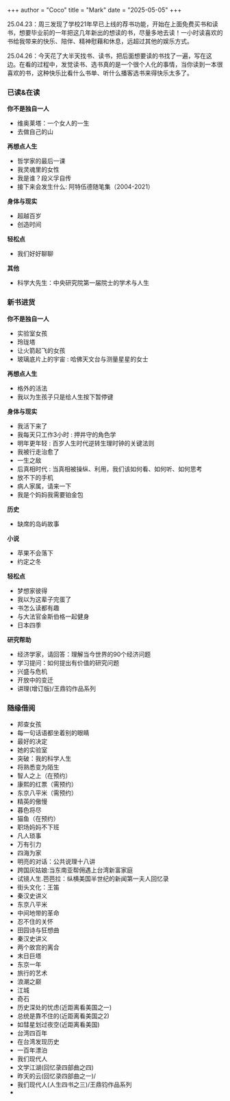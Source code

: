 +++
author = "Coco"
title = "Mark"
date = "2025-05-05"
+++

25.04.23：周三发现了学校21年早已上线的荐书功能，开始在上面免费买书和读书，想要毕业前的一年把这几年新出的想读的书，尽量多地去读！一小时读喜欢的书给我带来的快乐、陪伴、精神慰藉和休息，远超过其他的娱乐方式。

25.04.26：今天花了大半天找书、读书，把后面想要读的书找了一遍，写在这边。在看的过程中，发觉读书、选书真的是一个很个人化的事情，当你读到一本很喜欢的书，这种快乐比看什么书单、听什么播客选书来得快乐太多了。

### 已读&在读

**你不是独自一人**
* 维奥莱塔：一个女人的一生
* 去做自己的山

**再想点人生**
* 哲学家的最后一课
* 我灵魂里的女性
* 我是谁？段义孚自传
* 接下来会发生什么: 阿特伍德随笔集（2004-2021）

**身体与现实**
* 超越百岁
* 创造时间

**轻松点**
* 我们好好聊聊

**其他**
* 科学大先生：中央研究院第一届院士的学术与人生

### 新书进货

**你不是独自一人**
* 实验室女孩
* 玲珑塔
* 让火箭起飞的女孩
* 玻璃底片上的宇宙 : 哈佛天文台与测量星星的女士

**再想点人生**
* 格外的活法
* 我以为生孩子只是给人生按下暂停键

**身体与现实**
* 我活下来了
* 我每天只工作3小时 : 押井守的角色学
* 明年更年轻 : 百岁人生时代逆转生理时钟的关键法则
* 我被行走治愈了
* 一生之敌
* 后真相时代 : 当真相被操纵、利用，我们该如何看、如何听、如何思考
* 放不下的手机
* 病人家属，请来一下
* 我是个妈妈我需要铂金包

**历史**
* 缺席的岛屿故事

**小说**
* 苹果不会落下
* 约定之冬

**轻松点**
* 梦想家彼得
* 我以为这辈子完蛋了
* 书怎么读都有趣
* 与大法官金斯伯格一起健身
* 日本四季

**研究帮助**
* 经济学家，请回答：理解当今世界的90个经济问题
* 学习提问：如何提出有价值的研究问题
* 兴盛与危机
* 开放中的变迁
* 讲理(增订版)/王鼎钧作品系列

### 随缘借阅

* 邦查女孩
* 每一句话语都坐着别的眼睛
* 最好的决定
* 她的实验室
* 突破：我的科学人生
* 将熟悉变为陌生
* 智人之上（在预约）
* 康熙的红票（需预约）
* 东京八平米（需预约）
* 精英的傲慢
* 暮色将尽
* 猫鱼（在预约）
* 职场妈妈不下班
* 凡人琐事
* 万有引力
* 四海为家
* 明亮的对话：公共说理十八讲
* 跨国灰姑娘:当东南亚帮佣遇上台湾新富家庭
* 试镜人生.芭芭拉：纵横美国半世纪的新闻第一夫人回忆录
* 街头文化：王笛
* 秦汉史讲义
* 东京八平米
* 中间地带的革命
* 忍不住的关怀
* 田园诗与狂想曲
* 秦汉史讲义
* 两个故宫的离合
* 末日巨塔
* 东京一年
* 旅行的艺术
* 浪潮之巅
* 江城
* 奇石
* 历史深处的忧虑(近距离看美国之一) 
* 总统是靠不住的(近距离看美国之2)
* 如彗星划过夜空(近距离看美国)
* 台湾四百年
* 在台湾发现历史
* 一百年漂泊
* 我们现代人
* 文学江湖(回忆录四部曲之四)
* 昨天的云(回忆录四部曲之一)/
* 我们现代人(人生四书之三)/王鼎钧作品系列
* 
